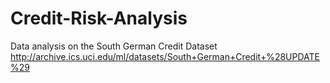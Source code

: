 # Credit-Risk-Analysis
Data analysis on the South German Credit Dataset http://archive.ics.uci.edu/ml/datasets/South+German+Credit+%28UPDATE%29
